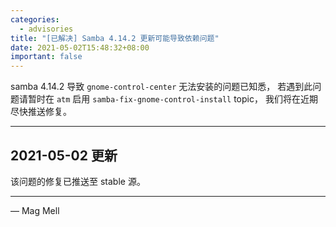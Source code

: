 ```yaml
---
categories:
  - advisories
title: "[已解决] Samba 4.14.2 更新可能导致依赖问题"
date: 2021-05-02T15:48:32+08:00
important: false
---
```


samba 4.14.2 导致 `gnome-control-center` 无法安装的问题已知悉，
若遇到此问题请暂时在 `atm` 启用 `samba-fix-gnome-control-install` topic，
我们将在近期尽快推送修复。

----

2021-05-02 更新
---------------

该问题的修复已推送至 stable 源。

----

— Mag Mell
